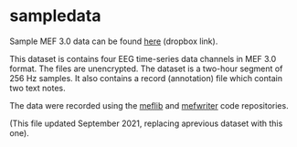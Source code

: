 # sampledata

Sample MEF 3.0 data can be found [here](https://www.dropbox.com/s/h6rhcv09ufrl7rq/sample_data.mefd.tar?dl=0) (dropbox link).

This dataset is contains four EEG time-series data channels in MEF 3.0 format.  The files are unencrypted.  The dataset is a two-hour segment of 256 Hz samples.  It also contains a record (annotation) file which contain two text notes.

The data were recorded using the [meflib](https://github.com/msel-source/meflib) and [mefwriter](https://github.com/msel-source/mefwriter) code repositories.

(This file updated September 2021, replacing aprevious dataset with this one).
